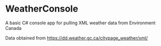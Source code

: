 # WeatherConsole

A basic C# console app for pulling XML weather data from Environment Canada

Data obtained from https://dd.weather.gc.ca/citypage_weather/xml/
